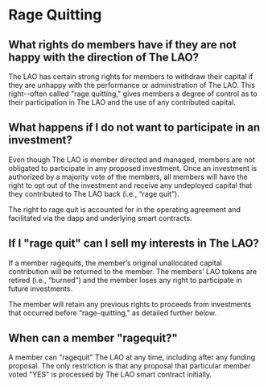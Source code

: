 # Rage Quitting

## What rights do members have if they are not happy with the direction of The LAO?

The LAO has certain strong rights for members to withdraw their capital if they are unhappy with the performance or administration of The LAO. This right--often called "rage quitting," gives members a degree of control as to their participation in The LAO and the use of any contributed capital.

## What happens if I do not want to participate in an investment?

Even though The LAO is member directed and managed, members are not obligated to participate in any proposed investment. Once an investment is authorized by a majority vote of the members, all members will have the right to opt out of the investment and receive any undeployed capital that they contributed to The LAO back (i.e., “rage quit”).

The right to rage quit is accounted for in the operating agreement and facilitated via the dapp and underlying smart contracts.

## If I "rage quit" can I sell my interests in The LAO?

If a member ragequits, the member’s original unallocated capital contribution will be returned to the member. The members’ LAO tokens are retired (i.e., “burned”) and the member loses any right to participate in future investments.

The member will retain any previous rights to proceeds from investments that occurred before “rage-quitting,” as detailed further below.

## When can a member "ragequit?"

A member can "ragequit" The LAO at any time, including after any funding proposal. The only restriction is that any proposal that particular member voted "YES" is processed by The LAO smart contract initially.
